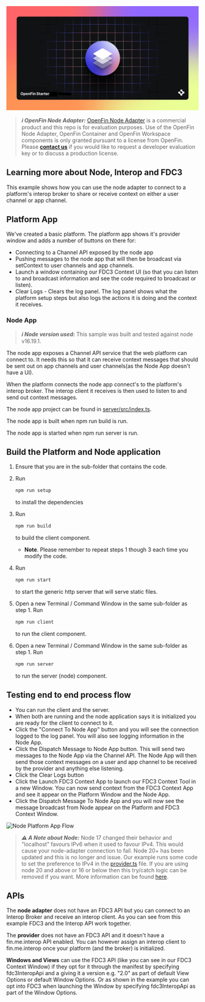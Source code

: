 ![OpenFin Node Adapter Example -- How To Connect To An Interop Broker Basic](../../assets/OpenFin-Starter.png)

> **_:information_source: OpenFin Node Adapter:_** [OpenFin Node Adapter](https://www.openfin.co/workspace/) is a commercial product and this repo is for evaluation purposes. Use of the OpenFin Node Adapter, OpenFin Container and OpenFin Workspace components is only granted pursuant to a license from OpenFin. Please [**contact us**](https://www.openfin.co/workspace/poc/) if you would like to request a developer evaluation key or to discuss a production license.

## Learning more about Node, Interop and FDC3

This example shows how you can use the node adapter to connect to a platform's interop broker to share or receive context on either a user channel or app channel.

## Platform App

We've created a basic platform. The platform app shows it's provider window and adds a number of buttons on there for:

- Connecting to a Channel API exposed by the node app
- Pushing messages to the node app that will then be broadcast via setContext to user channels and app channels.
- Launch a window containing our FDC3 Context UI (so that you can listen to and broadcast information and see the code required to broadcast or listen).
- Clear Logs - Clears the log panel. The log panel shows what the platform setup steps but also logs the actions it is doing and the context it receives.

### Node App

> **_:information_source: Node version used:_** This sample was built and tested against node v16.19.1.

The node app exposes a Channel API service that the web platform can connect to. It needs this so that it can receive context messages that should be sent out on app channels and user channels(as the Node App doesn't have a UI).

When the platform connects the node app connect's to the platform's interop broker. The interop client it receives is then used to listen to and send out context messages.

The node app project can be found in [server/src/index.ts](./server/src/index.ts).

The node app is built when npm run build is run.

The node app is started when npm run server is run.

## Build the Platform and Node application

1. Ensure that you are in the sub-folder that contains the code.

2. Run

   ```bash
   npm run setup
   ```

   to install the dependencies

3. Run

   ```bash
   npm run build
   ```

   to build the client component.

   - **Note**. Please remember to repeat steps 1 though 3 each time you modify the code.

4. Run

   ```bash
   npm run start
   ```

   to start the generic http server that will serve static files.

5. Open a new Terminal / Command Window in the same sub-folder as step 1. Run

   ```bash
   npm run client
   ```

   to run the client component.

6. Open a new Terminal / Command Window in the same sub-folder as step 1. Run

   ```bash
   npm run server
   ```

   to run the server (node) component.

## Testing end to end process flow

- You can run the client and the server.
- When both are running and the node application says it is initialized you are ready for the client to connect to it.
- Click the "Connect To Node App" button and you will see the connection logged to the log panel. You will also see logging information in the Node App.
- Click the Dispatch Message to Node App button. This will send two messages to the Node App via the Channel API. The Node App will then send those context messages on a user and app channel to be received by the provider and anything else listening.
- Click the Clear Logs button
- Click the Launch FDC3 Context App to launch our FDC3 Context Tool in a new Window. You can now send context from the FDC3 Context App and see it appear on the Platform Window and the Node App.
- Click the Dispatch Message To Node App and you will now see the message broadcast from Node appear on the Platform and FDC3 Context Window.

![Node Platform App Flow](./connect-to-an-interopbroker-example.gif)

> **_:warning: A Note about Node:_** Node 17 changed their behavior and "localhost" favours IPv6 when it used to favour IPv4. This would cause your node-adapter connection to fail. Node 20+ has been updated and this is no longer and issue. Our example runs some code to set the preference to IPv4 in the [provider.ts](./server/src/index.ts) file. If you are using node 20 and above or 16 or below then this try/catch logic can be removed if you want. More information can be found [here](https://github.com/nodejs/node/issues/40537).

## APIs

The **node adapter** does not have an FDC3 API but you can connect to an Interop Broker and receive an interop client. As you can see from this example FDC3 and the Interop API work together.

The **provider** does not have an FDC3 API and it doesn't have a fin.me.interop API enabled. You can however assign an interop client to fin.me.interop once your platform (and the broker) is initialized.

**Windows and Views** can use the FDC3 API (like you can see in our FDC3 Context Window) if they opt for it through the manifest by specifying fdc3InteropApi and a giving it a version e.g. "2.0" as part of default View Options or default Window Options. Or as shown in the example you can opt into FDC3 when launching the Window by specifying fdc3InteropApi as part of the Window Options.
